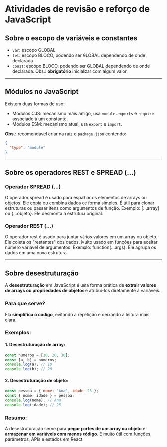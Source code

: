 # Atividades de revisão e reforço de JavaScript

## Sobre o escopo de variáveis e constantes

- `var`: escopo GLOBAL
- `let`: escopo BLOCO, podendo ser GLOBAL dependendo de onde declarada
- `const`: escopo BLOCO, podendo ser GLOBAL dependendo de onde declarada. Obs.: **obrigatório** inicializar com algum valor.

---

## Módulos no JavaScript

Existem duas formas de uso:

- Módulos CJS: mecanismo mais antigo, usa `module.exports` e `require` associado à um constante.
- Módulos ESM: mecanismo atual, usa `export` e `import`.

**Obs.:** recomendável criar na raíz o `package.json` contendo:

```json
{
  "type": "module"
}
```

---

## Sobre os operadores REST e SPREAD (...)

### Operador SPREAD (...)

O operador spread é usado para espalhar os elementos de arrays ou objetos. Ele copia ou combina dados de forma simples. É útil para clonar estruturas ou passar itens como argumentos de função. Exemplo: [...array] ou {...objeto}. Ele desmonta a estrutura original.

### Operador REST (...)

O operador rest é usado para juntar vários valores em um array ou objeto. Ele coleta os "restantes" dos dados. Muito usado em funções para aceitar número variável de argumentos. Exemplo: function(...args). Ele agrupa os dados em uma nova estrutura.

---

## Sobre desestruturação

A **desestruturação** em JavaScript é uma forma prática de **extrair valores de arrays ou propriedades de objetos** e atribuí-los diretamente a variáveis.

### Para que serve?

Ela **simplifica o código**, evitando a repetição e deixando a leitura mais clara.

### Exemplos:

#### 1. Desestruturação de array:

```js
const numeros = [10, 20, 30];
const [a, b] = numeros;
console.log(a); // 10
console.log(b); // 20
```

#### 2. Desestruturação de objeto:

```js
const pessoa = { nome: "Ana", idade: 25 };
const { nome, idade } = pessoa;
console.log(nome); // Ana
console.log(idade); // 25
```

### Resumo:

A desestruturação serve para **pegar partes de um array ou objeto** e **armazenar em variáveis com menos código**. É muito útil com funções, parâmetros, APIs e estados em React.
